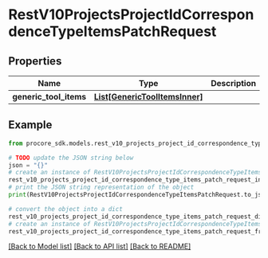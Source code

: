 # RestV10ProjectsProjectIdCorrespondenceTypeItemsPatchRequest


## Properties

Name | Type | Description | Notes
------------ | ------------- | ------------- | -------------
**generic_tool_items** | [**List[GenericToolItemsInner]**](GenericToolItemsInner.md) |  | 

## Example

```python
from procore_sdk.models.rest_v10_projects_project_id_correspondence_type_items_patch_request import RestV10ProjectsProjectIdCorrespondenceTypeItemsPatchRequest

# TODO update the JSON string below
json = "{}"
# create an instance of RestV10ProjectsProjectIdCorrespondenceTypeItemsPatchRequest from a JSON string
rest_v10_projects_project_id_correspondence_type_items_patch_request_instance = RestV10ProjectsProjectIdCorrespondenceTypeItemsPatchRequest.from_json(json)
# print the JSON string representation of the object
print(RestV10ProjectsProjectIdCorrespondenceTypeItemsPatchRequest.to_json())

# convert the object into a dict
rest_v10_projects_project_id_correspondence_type_items_patch_request_dict = rest_v10_projects_project_id_correspondence_type_items_patch_request_instance.to_dict()
# create an instance of RestV10ProjectsProjectIdCorrespondenceTypeItemsPatchRequest from a dict
rest_v10_projects_project_id_correspondence_type_items_patch_request_from_dict = RestV10ProjectsProjectIdCorrespondenceTypeItemsPatchRequest.from_dict(rest_v10_projects_project_id_correspondence_type_items_patch_request_dict)
```
[[Back to Model list]](../README.md#documentation-for-models) [[Back to API list]](../README.md#documentation-for-api-endpoints) [[Back to README]](../README.md)


